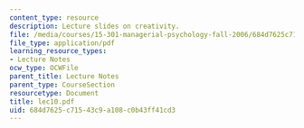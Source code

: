 ```yaml
---
content_type: resource
description: Lecture slides on creativity.
file: /media/courses/15-301-managerial-psychology-fall-2006/684d7625c71543c9a108c0b43ff41cd3_lec10.pdf
file_type: application/pdf
learning_resource_types:
- Lecture Notes
ocw_type: OCWFile
parent_title: Lecture Notes
parent_type: CourseSection
resourcetype: Document
title: lec10.pdf
uid: 684d7625-c715-43c9-a108-c0b43ff41cd3
---
```

